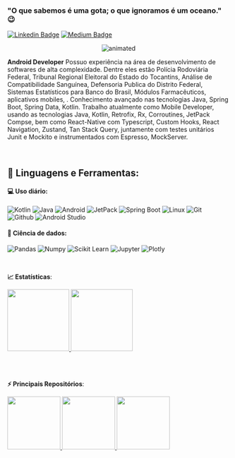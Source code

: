 ﻿### "O que sabemos é uma gota; o que ignoramos é um oceano." 😉

[![Linkedin Badge](https://img.shields.io/badge/-LinkedIn-blue?style=flat-square&logo=Linkedin&logoColor=white&link=https://www.linkedin.com/in/jorgedanilogomessilva//)](https://www.linkedin.com/in/jorgedanilogomessilva/)
[![Medium Badge](https://img.shields.io/badge/-Medium-black?style=flat-square&logo=Medium&logoColor=white&link=https://medium.com/@danilo91519188)](https://medium.com/@danilo91519188)

<p align="center">
  <img src="Banner.gif" alt="animated" />
</p>

**Android Developer** Possuo experiência na área de desenvolvimento de softwares de alta complexidade. Dentre eles estão Polícia Rodoviária Federal, Tribunal Regional Eleitoral do Estado do Tocantins, Análise de Compatibilidade Sanguínea, Defensoria Publica do Distrito Federal, Sistemas Estatísticos para Banco do Brasil, Módulos Farmacêuticos, aplicativos mobiles, . Conhecimento avançado nas tecnologias Java, Spring Boot, Spring Data, Kotlin.
Trabalho atualmente como Mobile Developer, usando as tecnologias Java, Kotlin, Retrofix, Rx, Corroutines, JetPack Compse, bem como React-Native com Typescript, Custom Hooks, React Navigation, Zustand, Tan Stack Query, juntamente com testes unitários Junit e Mockito e instrumentados com Espresso, MockServer.

<br>


 ## 🚀 **Linguagens e Ferramentas:**

 #### 💻 Uso diário:
 ![Kotlin](https://img.shields.io/badge/-Kotlin-black?style=flat-square&logo=Kotlin)
 ![Java](https://img.shields.io/badge/-Java-black?style=flat-square&logo=java)
 ![Android](https://img.shields.io/badge/-Java-black?style=flat-square&logo=android)
 ![JetPack](https://img.shields.io/badge/-Java-black?style=flat-square&logo=jetpack-compose)
 ![Spring Boot](https://img.shields.io/badge/-Java-black?style=flat-square&logo=spring-boot)
 ![Linux](https://img.shields.io/badge/-Linux-black?style=flat-square&logo=Linux)
 ![Git](https://img.shields.io/badge/-Git-black?style=flat-square&logo=Git)
 ![Github](https://img.shields.io/badge/-Github-black?style=flat-square&logo=Github)
 ![Android Studio](https://img.shields.io/badge/-Android%20Studio-black?style=flat-square&logo=android-studio)
 

 #### 🎲 Ciência de dados:
 ![Pandas](https://img.shields.io/badge/-Pandas-black?style=flat-square&logo=Pandas)
 ![Numpy](https://img.shields.io/badge/-Numpy-black?style=flat-square&logo=Numpy)
 ![Scikit Learn](https://img.shields.io/badge/-Scikit%20Learn-black?style=flat-square&logo=scikit-learn)
 ![Jupyter](https://img.shields.io/badge/-Jupyter-black?style=flat-square&logo=Jupyter)
 ![Plotly](https://img.shields.io/badge/-Plotly-black?style=flat-square&logo=Plotly)

  <br>

<b> :chart_with_upwards_trend: Estatísticas</b>:

<a href="https://github.com/JorgeDanilo">
  <img height="140em" src="https://github-readme-stats.vercel.app/api?username=JorgeDanilo&show_icons=true&theme=dark&include_commits=true"/>
</a>

<a href="https://github.com/JorgeDanilo">
  <img height="140em" src="https://github-readme-stats.vercel.app/api/top-langs/?username=JorgeDanilo&layout=compact&langs_count=8&theme=dark"/>
</a>

<br></br>

<b> ⚡ Principais Repositórios</b>:

<a href="https://github.com/JorgeDanilo/androd-jetpack-compose-clean-archicture">
  <img height="120em" src="https://github-readme-stats.vercel.app/api/pin/?username=JorgeDanilo&repo=androd-jetpack-compose-clean-archicture&theme=dark" />
</a>

<a href="https://github.com/JorgeDanilo/aero-info">
  <img height="120em" src="https://github-readme-stats.vercel.app/api/pin/?username=JorgeDanilo&repo=aero-info&theme=dark" />
</a>

<a href="https://github.com/JorgeDanilo/Basic-Flutter-Architecture">
  <img height="120em" src="https://github-readme-stats.vercel.app/api/pin/?username=JorgeDanilo&repo=Basic-Flutter-Architecture&theme=dark" />
</a>

